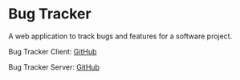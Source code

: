 # Bug Tracker

A web application to track bugs and features for a software project.

Bug Tracker Client: [GitHub](https://github.com/apinanyogaratnam/bug-tracker-client)

Bug Tracker Server: [GitHub](https://github.com/apinanyogaratnam/bug-tracker-service)
